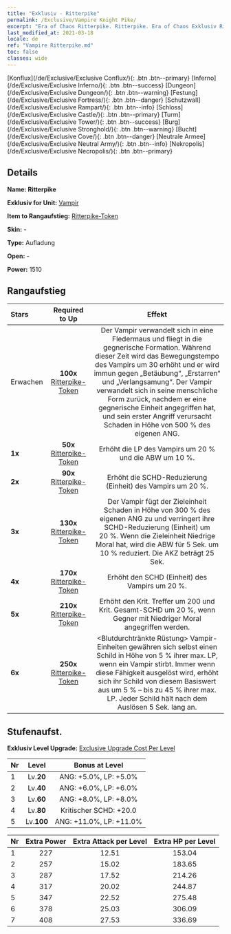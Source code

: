```yaml
---
title: "Exklusiv - Ritterpike"
permalink: /Exclusive/Vampire Knight Pike/
excerpt: "Era of Chaos Ritterpike. Ritterpike. Era of Chaos Exklusiv Ritterpike. Vampir Exklusiv."
last_modified_at: 2021-03-18
locale: de
ref: "Vampire Ritterpike.md"
toc: false
classes: wide
---
```

 [Konflux](/de/Exclusive/Exclusive Conflux/){: .btn .btn--primary} [Inferno](/de/Exclusive/Exclusive Inferno/){: .btn .btn--success} [Dungeon](/de/Exclusive/Exclusive Dungeon/){: .btn .btn--warning} [Festung](/de/Exclusive/Exclusive Fortress/){: .btn .btn--danger} [Schutzwall](/de/Exclusive/Exclusive Rampart/){: .btn .btn--info} [Schloss](/de/Exclusive/Exclusive Castle/){: .btn .btn--primary} [Turm](/de/Exclusive/Exclusive Tower/){: .btn .btn--success} [Burg](/de/Exclusive/Exclusive Stronghold/){: .btn .btn--warning} [Bucht](/de/Exclusive/Exclusive Cove/){: .btn .btn--danger} [Neutrale Armee](/de/Exclusive/Exclusive Neutral Army/){: .btn .btn--info} [Nekropolis](/de/Exclusive/Exclusive Necropolis/){: .btn .btn--primary} 

## Details
 **Name: Ritterpike** 

 **Exklusiv for Unit:** [Vampir](/de/units/Vampire/) 

 **Item to Rangaufstieg:** [Ritterpike-Token](/de/Items/con_916/)

 **Skin:** -

 **Type:** Aufladung

 **Open:** -

 **Power:** 1510

## Rangaufstieg

  |     Stars    |  Required to Up | Effekt |
  |:-------------|:---------------:|:---------------:|
  |  Erwachen  | **100x** [Ritterpike-Token](/de/Items/con_916/) | <Scharlachroter Schlag> Der Vampir verwandelt sich in eine Fledermaus und fliegt in die gegnerische Formation. Während dieser Zeit wird das Bewegungstempo des Vampirs um 30 erhöht und er wird immun gegen „Betäubung“, „Erstarren“ und „Verlangsamung“. Der Vampir verwandelt sich in seine menschliche Form zurück, nachdem er eine gegnerische Einheit angegriffen hat, und sein erster Angriff verursacht Schaden in Höhe von 500 % des eigenen ANG. |
  | **1x** <i class="fas fa-star"/> | **50x** [Ritterpike-Token](/de/Items/con_916/) | Erhöht die LP des Vampirs um 20 % und die ABW um 10 %. |
  | **2x** <i class="fas fa-star"/> | **90x** [Ritterpike-Token](/de/Items/con_916/) | Erhöht die SCHD-Reduzierung (Einheit) des Vampirs um 20 %. |
  | **3x** <i class="fas fa-star"/> | **130x** [Ritterpike-Token](/de/Items/con_916/) | <Blutzahn-Gesang> Der Vampir fügt der Zieleinheit Schaden in Höhe von 300 % des eigenen ANG zu und verringert ihre SCHD-Reduzierung (Einheit) um 20 %. Wenn die Zieleinheit Niedrige Moral hat, wird die ABW für 5 Sek. um 10 % reduziert. Die AKZ beträgt 25 Sek. |
  | **4x** <i class="fas fa-star"/> | **170x** [Ritterpike-Token](/de/Items/con_916/) | Erhöht den SCHD (Einheit) des Vampirs um 20 %. |
  | **5x** <i class="fas fa-star"/> | **210x** [Ritterpike-Token](/de/Items/con_916/) | Erhöht den Krit. Treffer um 200 und Krit. Gesamt-SCHD um 20 %, wenn Gegner mit Niedriger Moral angegriffen werden. |
  | **6x** <i class="fas fa-star"/> | **250x** [Ritterpike-Token](/de/Items/con_916/) | <Blutdurchtränkte Rüstung> Vampir-Einheiten gewähren sich selbst einen Schild in Höhe von 5 % ihrer max. LP, wenn ein Vampir stirbt. Immer wenn diese Fähigkeit ausgelöst wird, erhöht sich ihr Schild von diesem Basiswert aus um 5 % – bis zu 45 % ihrer max. LP. Jeder Schild hält nach dem Auslösen 5 Sek. lang an. |


## Stufenaufst.
 **Exklusiv Level Upgrade:** [Exclusive Upgrade Cost Per Level](/Exclusive/ExclusiveUpgradeCostPerLevel/)

  |  Nr  |   Level  | Bonus at Level |
  |:-----|:--------:|:--------------:|
  | 1 | Lv.**20** | ANG: +5.0%, LP: +5.0% |
  | 2 | Lv.**40** | ANG: +6.0%, LP: +6.0% |
  | 3 | Lv.**60** | ANG: +8.0%, LP: +8.0% |
  | 4 | Lv.**80** | Kritischer SCHD: +20.0 |
  | 5 | Lv.**100** | ANG: +11.0%, LP: +11.0% |


  |  Nr  |  Extra Power | Extra Attack per Level | Extra HP per Level |
  |:-----|:--------:|:--------:|:--------:|
  | 1 | 227 | 12.51 | 153.04 |
  | 2 | 257 | 15.02 | 183.65 |
  | 3 | 287 | 17.52 | 214.26 |
  | 4 | 317 | 20.02 | 244.87 |
  | 5 | 347 | 22.52 | 275.48 |
  | 6 | 378 | 25.03 | 306.09 |
  | 7 | 408 | 27.53 | 336.69 |


